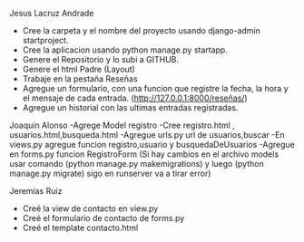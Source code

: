 Jesus Lacruz Andrade
- Cree la carpeta y el nombre del proyecto usando django-admin startproject.
- Cree la aplicacion usando python manage.py startapp.
- Genere el Repositorio y lo subi a GITHUB.
- Genere el html Padre (Layout)
- Trabaje en la pestaña Reseñas
- Agregue un formulario, con una funcion que registre la fecha, la hora y el mensaje de cada entrada.
(http://127.0.0.1:8000/reseñas/)
- Agregue un historial con las ultimas entradas registradas.


Joaquin Alonso
-Agrege Model registro
-Cree registro.html , usuarios.html,busqueda.html
-Agregue urls.py url de usuarios,buscar
-En views.py agregue funcion registro,usuario y busquedaDeUsuarios
-Agregue en forms.py funcion RegistroForm
(Si hay cambios en el archivo models usar comando (python manage.py makemigrations) y luego (python manage.py migrate) sigo en runserver va a tirar error)

Jeremías Ruiz
- Creé la view de contacto en view.py
- Creé el formulario de contacto de forms.py
- Creé el template contacto.html